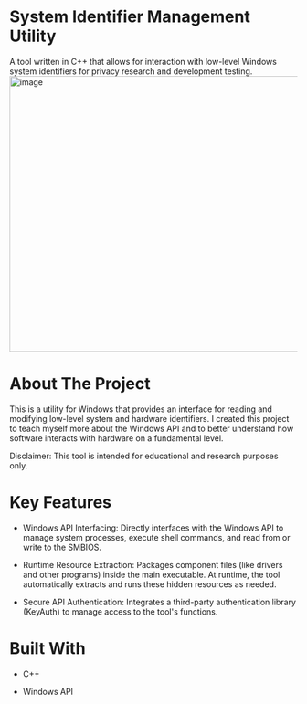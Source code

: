 <h1>System Identifier Management Utility</h1>
A tool written in C++ that allows for interaction with low-level Windows system identifiers for privacy research and development testing.

<img width="979" height="483" alt="image" src="https://github.com/user-attachments/assets/eb6737dc-df9d-4a98-bd50-978466522f78" />

<h1>About The Project</h1>
This is a utility for Windows that provides an interface for reading and modifying low-level system and hardware identifiers. I created this project to teach myself more about the Windows API and to better understand how software interacts with hardware on a fundamental level.

Disclaimer: This tool is intended for educational and research purposes only.

<h1>Key Features</h1>

- Windows API Interfacing: Directly interfaces with the Windows API to manage system processes, execute shell commands, and read from or write to the SMBIOS.

- Runtime Resource Extraction: Packages component files (like drivers and other programs) inside the main executable. At runtime, the tool automatically extracts and runs these hidden resources as needed.

- Secure API Authentication: Integrates a third-party authentication library (KeyAuth) to manage access to the tool's functions.

<h1>Built With</h1>

- C++

- Windows API
